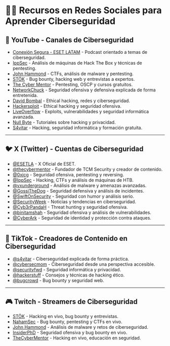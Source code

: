 
# 📡🔐 Recursos en Redes Sociales para Aprender Ciberseguridad  


## 🎥 YouTube - Canales de Ciberseguridad  

- [Conexión Segura - ESET LATAM](https://www.youtube.com/watch?v=XrYsVPHrzdc&list=PL3zOaPUKmoKjwKEMopKVpnig4ifzu54CL) - Podcast orientado a temas de ciberseguridad.
- [IppSec](https://www.youtube.com/c/ippsec) - Análisis de máquinas de Hack The Box y técnicas de pentesting.  
- [John Hammond](https://www.youtube.com/c/JohnHammond010) - CTFs, análisis de malware y pentesting.  
- [STÖK](https://www.youtube.com/c/STOKfredrik) - Bug bounty, hacking web y entrevistas a expertos.  
- [The Cyber Mentor](https://www.youtube.com/c/TheCyberMentor) - Pentesting, OSCP y cursos gratuitos.  
- [NetworkChuck](https://www.youtube.com/c/NetworkChuck) - Seguridad ofensiva y defensiva explicada de forma entretenida.  
- [David Bombal](https://www.youtube.com/c/DavidBombal) - Ethical hacking, redes y ciberseguridad.  
- [Hackersploit](https://www.youtube.com/c/HackerSploit) - Ethical hacking y seguridad ofensiva.  
- [LiveOverflow](https://www.youtube.com/c/LiveOverflow) - Exploits, vulnerabilidades y seguridad informática avanzada.  
- [Null Byte](https://www.youtube.com/c/NullByteWHT) - Tutoriales sobre hacking y privacidad.  
- [S4vitar](https://www.youtube.com/c/S4vitar) - Hacking, seguridad informática y formación gratuita.  

---

## 🐦 X (Twitter) - Cuentas de Ciberseguridad  

- [@ESETLA](https://x.com/ESETLA) - X Oficial de ESET.
- [@thecybermentor](https://twitter.com/thecybermentor) - Fundador de TCM Security y creador de contenido.  
- [@0xjcg](https://twitter.com/0xjcg) - Seguridad ofensiva, pentesting y reversing.  
- [@IppSec](https://twitter.com/ippsec) - Hacking, CTFs y análisis de máquinas de HTB.  
- [@vxunderground](https://twitter.com/vxunderground) - Análisis de malware y amenazas avanzadas.  
- [@GossiTheDog](https://twitter.com/GossiTheDog) - Seguridad defensiva y análisis de incidentes.  
- [@SwiftOnSecurity](https://twitter.com/SwiftOnSecurity) - Seguridad con humor y análisis serio.  
- [@SecurityWeek](https://twitter.com/SecurityWeek) - Noticias y tendencias en ciberseguridad.  
- [@Cyb3rPandaH](https://twitter.com/Cyb3rPandaH) - Threat hunting y seguridad ofensiva.  
- [@binitamshah](https://twitter.com/binitamshah) - Seguridad ofensiva y análisis de vulnerabilidades.  
- [@CyberArk](https://twitter.com/CyberArk) - Seguridad de identidad y protección contra ataques.  

---

## 🎵 TikTok - Creadores de Contenido en Ciberseguridad  

- [@s4vitar](https://www.tiktok.com/@s4vitar) - Ciberseguridad explicada de forma práctica.  
- [@cybersecmom](https://www.tiktok.com/@cybersecmom) - Ciberseguridad desde una perspectiva accesible.  
- [@securityfwd](https://www.tiktok.com/@securityfwd) - Seguridad informática y privacidad.  
- [@hackerstuff](https://www.tiktok.com/@hackerstuff) - Consejos y técnicas de hacking ético.  
- [@bugcrowd](https://www.tiktok.com/@bugcrowd) - Bug bounty y seguridad web.  

---

## 🎮 Twitch - Streamers de Ciberseguridad  

- [STÖK](https://www.twitch.tv/stokfredrik) - Hacking en vivo, bug bounty y entrevistas.  
- [NahamSec](https://www.twitch.tv/nahamsec) - Bug bounty, pentesting y CTFs en vivo.  
- [John Hammond](https://www.twitch.tv/johnhammond010) - Análisis de malware y retos de ciberseguridad.  
- [InsiderPhD](https://www.twitch.tv/insiderphd) - Seguridad ofensiva y bug bounty en vivo.  
- [TheCyberMentor](https://www.twitch.tv/thecybermentor) - Hacking en vivo, educación en seguridad.  


